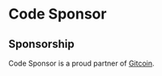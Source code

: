 # Code Sponsor

## Sponsorship

Code Sponsor is a proud partner of [Gitcoin](https://codesponsor.io/t/c/e60d8217823be14100be63adb5d31a79/).